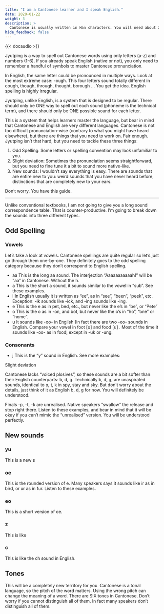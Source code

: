 ```yaml
---
title: "I am a Cantonese learner and I speak English."
date: 2020-01-22
weight: 3
description: >
  Cantonese is usually written in Han characters. You will need about 3000 characters to be functional in Cantonese. Sounds like a lot? Yes, that is a lot. That’s why we need a phonetic system while you catch up with the characters.
hide_feedback: false
---
```


{{< docaudio >}}



Jyutping is a way to spell out Cantonese words using only letters (a-z) and numbers (1-6). If you already speak English (native or not), you only need to remember a handful of symbols to master Cantonese pronunciation.

In English, the same letter could be pronounced in multiple ways. Look at the most extreme case: -ough. This four letters sound totally different in cough, though, through, thought, borough … You get the idea. English spelling is highly irregular.

Jyutping, unlike English, is a system that is designed to be regular. There should only be ONE way to spell out each sound (phoneme is the technical term), and there should only be ONE possible sound for each letter. 

This is a system that helps learners master the language, but bear in mind that Cantonese and English are very different languages. Cantonese is not too difficult pronunciation-wise (contrary to what you might have heard elsewhere), but there are things that you need to work on. Fair enough. Jyutping isn’t that hard, but you need to tackle these three things:  


1. Odd Spelling: Some letters or spelling convention may look unfamiliar to you.
2. Slight deviation: Sometimes the pronunciation seems straightforward, but you need to fine tune it a bit to sound more native-like.
3. New sounds: I wouldn’t say everything is easy. There are sounds that are entire new to you: weird sounds that you have never heard before, distinctions that are completely new to your ears. 

Don’t worry. You have this guide.

---

Unlike conventional textbooks, I am not going to give you a long sound correspondence table. That is counter-productive. I’m going to break down the sounds into three different types.

## Odd Spelling

### Vowels

Let’s take a look at vowels. Cantonese spellings are quite regular so let’s just go through them one-by-one. They definitely goes to the odd spelling category because they don’t correspond to English spelling.

- aa
    This is the long aa sound. The interjection “Aaaaaaaaaaah!” will be “aa” in Cantonese. Without the h.
- a
    This is the short a sound, it sounds similar to the vowel in “sub”. See these examples.
- i 
    In English usually it is written as “ee”, as in “see”, “been”, “peek”, etc. Exception: -ik sounds like -ick, and -ing sounds like -ing. 
- e
    This is the e as in pet, bed, etc., but never like the e’s in “be”, or “Pete”
- o
    This is the o as in -on, and bot, but never like the o’s in “ho”, “one” or “home”.
- u
    It sounds like -oo- in English (In fact there are two -oo- sounds in English. Compare your vowel in foot [ʊ] and food [u] . Most of the time it sounds like -oo- as in food, except in -uk or -ung.


### Consonants
- j
    This is the “y” sound in English. See more examples:
    
Slight deviation

Cantonese lacks “voiced plosives”, so these sounds are a bit softer than their English counterparts: b, d, g. Technically b, d, g, are unaspirated sounds, identical to p, t, k in spy, stay and sky. But don’t worry about the details, just think of it as English b, d, g for now. You will definitely be understood.

Finals -p, -t, -k are unrealised. Native speakers “swallow” the release and stop right there. Listen to these examples, and bear in mind that it will be okay if you can’t mimic the “unrealised” version. You will be understood perfectly.

## New sounds

### yu

This is a new s

### oe

This is the rounded version of e. Many speakers says it sounds like ir as in bird, or ur as in fur. Listen to these examples.

### eo

This is a short version of oe.

### z

This is like 

### c

This is like the ch sound in English.

## Tones

This will be a completely new territory for you. Cantonese is a tonal language, so the pitch of the word matters. Using the wrong pitch can change the meaning of a word. There are SIX tones in Cantonese. Don’t worry if you cannot distinguish all of them. In fact many speakers don’t distinguish all of them.